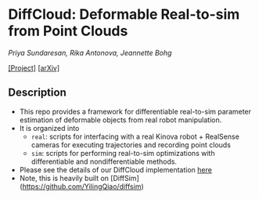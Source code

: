 # DiffCloud: Deformable Real-to-sim from Point Clouds

*Priya Sundaresan, Rika Antonova, Jeannette Bohg*

[[Project]](tinyurl.com/diffcloud)
[[arXiv]](https://arxiv.org/abs/2204.03139)

## Description
* This repo provides a framework for differentiable real-to-sim parameter estimation of deformable objects from real robot manipulation.
* It is organized into
  * `real`: scripts for interfacing with a real Kinova robot + RealSense cameras for executing trajectories and recording point clouds
  * `sim`: scripts for performing real-to-sim optimizations with differentiable and nondifferentiable methods.
* Please see the details of our DiffCloud implementation [here](https://github.com/priyasundaresan/diffcloud_real2sim/tree/master/sim/diffcloud)
* Note, this is heavily built on [DiffSim] (https://github.com/YilingQiao/diffsim)
